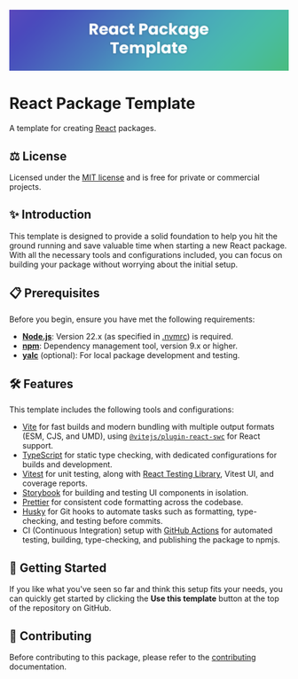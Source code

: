 ![React Package Template](https://raw.githubusercontent.com/andrewdyer/public-assets/refs/heads/main/images/covers/react-package-template.png)

# React Package Template

A template for creating [React](https://react.dev/) packages.

## ⚖️ License

Licensed under the [MIT license](https://opensource.org/licenses/MIT) and is free for private or commercial projects.

## ✨ Introduction

This template is designed to provide a solid foundation to help you hit the ground running and save valuable time when starting a new React package. With all the necessary tools and configurations included, you can focus on building your package without worrying about the initial setup.

## 📋 Prerequisites

Before you begin, ensure you have met the following requirements:

- **[Node.js](https://nodejs.org/)**: Version 22.x (as specified in [.nvmrc](.nvmrc)) is required.
- **[npm](https://www.npmjs.com/)**: Dependency management tool, version 9.x or higher.
- **[yalc](https://github.com/wclr/yalc)** (optional): For local package development and testing.

## 🛠️ Features

This template includes the following tools and configurations:

- [Vite](https://vitejs.dev/) for fast builds and modern bundling with multiple output formats (ESM, CJS, and UMD), using [`@vitejs/plugin-react-swc`](https://www.npmjs.com/package/@vitejs/plugin-react-swc) for React support.
- [TypeScript](https://www.typescriptlang.org/) for static type checking, with dedicated configurations for builds and development.
- [Vitest](https://vitest.dev/) for unit testing, along with [React Testing Library](https://testing-library.com/docs/react-testing-library/intro/), Vitest UI, and coverage reports.
- [Storybook](https://storybook.js.org/) for building and testing UI components in isolation.
- [Prettier](https://prettier.io/) for consistent code formatting across the codebase.
- [Husky](https://typicode.github.io/husky/#/) for Git hooks to automate tasks such as formatting, type-checking, and testing before commits.
- CI (Continuous Integration) setup with [GitHub Actions](https://github.com/features/actions) for automated testing, building, type-checking, and publishing the package to npmjs.

## 🚀 Getting Started

If you like what you've seen so far and think this setup fits your needs, you can quickly get started by clicking the **Use this template** button at the top of the repository on GitHub.

## 🤝 Contributing

Before contributing to this package, please refer to the [contributing](./CONTRIBUTING.md) documentation.
